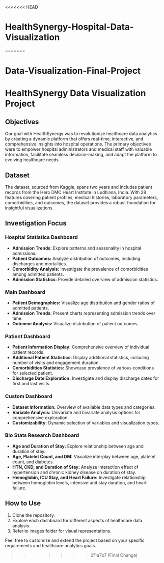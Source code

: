 <<<<<<< HEAD
# HealthSynergy-Hospital-Data-Visualization
=======
# Data-Visualization-Final-Project

# HealthSynergy Data Visualization Project

## Objectives

Our goal with HealthSynergy was to revolutionize healthcare data analytics by creating a dynamic platform that offers real-time, interactive, and comprehensive insights into hospital operations. The primary objectives were to empower hospital administrators and medical staff with valuable information, facilitate seamless decision-making, and adapt the platform to evolving healthcare needs.

## Dataset

The dataset, sourced from Kaggle, spans two years and includes patient records from the Hero DMC Heart Institute in Ludhiana, India. With 28 features covering patient profiles, medical histories, laboratory parameters, comorbidities, and outcomes, the dataset provides a robust foundation for insightful visualizations.

## Investigation Focus

### Hospital Statistics Dashboard

- **Admission Trends:** Explore patterns and seasonality in hospital admissions.
- **Patient Outcomes:** Analyze distribution of outcomes, including discharges and mortalities.
- **Comorbidity Analysis:** Investigate the prevalence of comorbidities among admitted patients.
- **Admission Statistics:** Provide detailed overview of admission statistics.

### Main Dashboard

- **Patient Demographics:** Visualize age distribution and gender ratios of admitted patients.
- **Admission Trends:** Present charts representing admission trends over time.
- **Outcome Analysis:** Visualize distribution of patient outcomes.

### Patient Dashboard

- **Patient Information Display:** Comprehensive overview of individual patient records.
- **Additional Patient Statistics:** Display additional statistics, including number of visits and engagement duration.
- **Comorbidities Statistics:** Showcase prevalence of various conditions for selected patient.
- **Discharge Date Exploration:** Investigate and display discharge dates for first and last visits.

### Custom Dashboard

- **Dataset Information:** Overview of available data types and categories.
- **Variable Analysis:** Univariate and bivariate analysis options for comprehensive exploration.
- **Customizability:** Dynamic selection of variables and visualization types.

### Bio Stats Research Dashboard

- **Age and Duration of Stay:** Explore relationship between age and duration of stay.
- **Age, Platelet Count, and DM:** Visualize interplay between age, platelet count, and diabetes.
- **HTN, CKD, and Duration of Stay:** Analyze interaction effect of hypertension and chronic kidney disease on duration of stay.
- **Hemoglobin, ICU Stay, and Heart Failure:** Investigate relationship between hemoglobin levels, intensive unit stay duration, and heart failure.

## How to Use

1. Clone the repository.
2. Explore each dashboard for different aspects of healthcare data analysis.
3. Refer to images folder for visual representations.

Feel free to customize and extend the project based on your specific requirements and healthcare analytics goals.
>>>>>>> 0f1a7b7 (Final Change)
